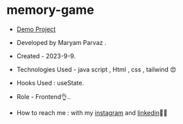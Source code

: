 # memory-game
- [Demo Project](https://maryamparvaz.github.io/creat-password/)

- Developed by Maryam Parvaz .

- Created - 2023-9-9.

- Technologies Used - java script , Html , css , tailwind 😍

- Hooks Used : useState. 

- Role - Frontend👌..

- How to reach me : with my [instagram](https://www.instagram.com/maryamparvaz_web) and [linkedin](https://www.linkedin.com/in/maryam-parvaz-3687b327a/)👩‍💻
